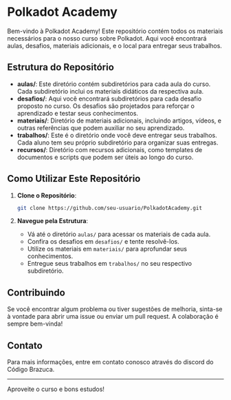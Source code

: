 # Polkadot Academy

Bem-vindo à Polkadot Academy! Este repositório contém todos os materiais necessários para o nosso curso sobre Polkadot. Aqui você encontrará aulas, desafios, materiais adicionais, e o local para entregar seus trabalhos.

## Estrutura do Repositório

- **aulas/**: Este diretório contém subdiretórios para cada aula do curso. Cada subdiretório inclui os materiais didáticos da respectiva aula.
- **desafios/**: Aqui você encontrará subdiretórios para cada desafio proposto no curso. Os desafios são projetados para reforçar o aprendizado e testar seus conhecimentos.
- **materiais/**: Diretório de materiais adicionais, incluindo artigos, vídeos, e outras referências que podem auxiliar no seu aprendizado.
- **trabalhos/**: Este é o diretório onde você deve entregar seus trabalhos. Cada aluno tem seu próprio subdiretório para organizar suas entregas.
- **recursos/**: Diretório com recursos adicionais, como templates de documentos e scripts que podem ser úteis ao longo do curso.

## Como Utilizar Este Repositório

1. **Clone o Repositório**:
    ```bash
    git clone https://github.com/seu-usuario/PolkadotAcademy.git
    ```

2. **Navegue pela Estrutura**:
    - Vá até o diretório `aulas/` para acessar os materiais de cada aula.
    - Confira os desafios em `desafios/` e tente resolvê-los.
    - Utilize os materiais em `materiais/` para aprofundar seus conhecimentos.
    - Entregue seus trabalhos em `trabalhos/` no seu respectivo subdiretório.

## Contribuindo

Se você encontrar algum problema ou tiver sugestões de melhoria, sinta-se à vontade para abrir uma issue ou enviar um pull request. A colaboração é sempre bem-vinda!

## Contato

Para mais informações, entre em contato conosco através do discord do Código Brazuca.

---

Aproveite o curso e bons estudos!
